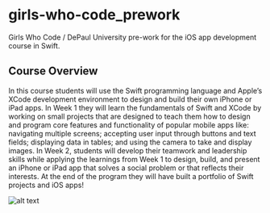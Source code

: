 # girls-who-code_prework
Girls Who Code / DePaul University pre-work for the iOS app development course in Swift.

## Course Overview ##
In this course students will use the Swift programming language and Apple’s XCode development environment to design and build their own iPhone or iPad apps. In Week 1 they will learn the fundamentals of Swift and XCode by working on small projects that are designed to teach them how to design and program core features and functionality of popular mobile apps like: navigating multiple screens; accepting user input through buttons and text fields; displaying data in tables; and using the camera to take and display images. In Week 2, students will develop their teamwork and leadership skills while applying the learnings from Week 1 to design, build, and present an iPhone or iPad app that solves a social problem or that reflects their interests. At the end of the program they will have built a portfolio of Swift projects and iOS apps!

![alt text](/header.jpg?raw=true "App Overview")